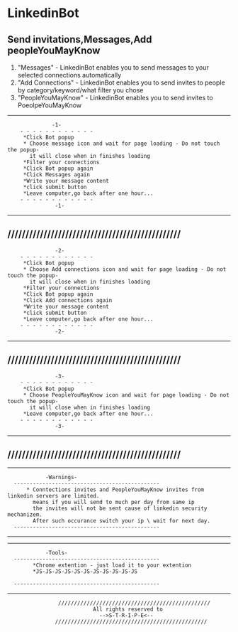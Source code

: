# LinkedinBot
Send invitations,Messages,Add peopleYouMayKnow
----------------------------------------------

1.   "Messages" - LinkedinBot enables you to send messages to your selected connections automatically
2.   "Add Connections"  - LinkedinBot enables you to send invites to people by category/keyword/what filter you chose
3.    "PeopleYouMayKnow" - LinkedinBot enables you to send invites to PoeolpeYouMayKnow

--------------------------------------------------------------------------------------------
                  -1-
        - - - - - - - - - - - - 
         *Click Bot popup
         * Choose message icon and wait for page loading - Do not touch the popup-
           it will close when in finishes loading
         *Filter your connections
         *Click Bot popup again
         *Click Messages again
         *Write your message content
         *click submit button
         *Leave computer,go back after one hour...
        - - - - - - - - - - - - 
                   -1-
 ----------------------------------------------
 ////////////////////////////////////////////////
 ----------------------------------------------
                   -2-
        - - - - - - - - - - - - 
         *Click Bot popup
         * Choose Add connections icon and wait for page loading - Do not touch the popup-
           it will close when in finishes loading
         *Filter your connections
         *Click Bot popup again
         *Click Add connections again
         *Write your message content
         *click submit button
         *Leave computer,go back after one hour...
        - - - - - - - - - - - - 
                   -2-
 ----------------------------------------------
 ////////////////////////////////////////////////
 ----------------------------------------------
                   -3-
        - - - - - - - - - - - - 
         *Click Bot popup
         * Choose PeopleYouMayKnow icon and wait for page loading - Do not touch the popup-
           it will close when in finishes loading
         *Leave computer,go back after one hour...
        - - - - - - - - - - - - 
                   -3-
 ----------------------------------------------
 ////////////////////////////////////////////////
 ----------------------------------------------
 
 
--------------------------------------------------------------------------------------------
                -Warnings-
      ----------------------------------------------
          * Conntections invites and PeopleYouMayKnow invites from linkedin servers are limited.
            means if you will send to much per day from same ip
            the invites will not be sent cause of linkedin security mechanizem.
            After such occurance switch your ip \ wait for next day.
      ----------------------------------------------
--------------------------------------------------------------------------------------------
--------------------------------------------------------------------------------------------
                -Tools-
      ----------------------------------------------
            *Chrome extention - just load it to your extention  
            *JS-JS-JS-JS-JS-JS-JS-JS-JS-JS-JS
            
      ----------------------------------------------
--------------------------------------------------------------------------------------------


                    ////////////////////////////////////////////////
                               All rights reserved to
                                 -->S-T-R-I-P-E<--  
                   ////////////////////////////////////////////////

        
        
  
